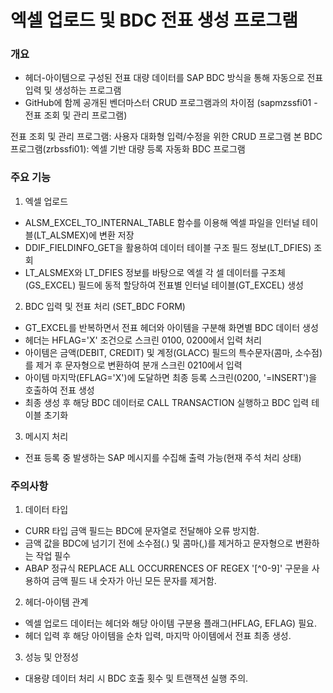 # 엑셀 업로드 및 BDC 전표 생성 프로그램

### 개요

- 헤더-아이템으로 구성된 전표 대량 데이터를 SAP BDC 방식을 통해 자동으로 전표 입력 및 생성하는 프로그램
- GitHub에 함께 공개된 벤더마스터 CRUD 프로그램과의 차이점 (sapmzssfi01 - 전표 조회 및 관리 프로그램)

전표 조회 및 관리 프로그램: 사용자 대화형 입력/수정을 위한 CRUD 프로그램
본 BDC 프로그램(zrbssfi01): 엑셀 기반 대량 등록 자동화 BDC 프로그램

### 주요 기능

1. 엑셀 업로드

- ALSM_EXCEL_TO_INTERNAL_TABLE 함수를 이용해 엑셀 파일을 인터널 테이블(LT_ALSMEX)에 변환 저장
- DDIF_FIELDINFO_GET을 활용하여 데이터 테이블 구조 필드 정보(LT_DFIES) 조회
- LT_ALSMEX와 LT_DFIES 정보를 바탕으로 엑셀 각 셀 데이터를 구조체(GS_EXCEL) 필드에 동적 할당하여 전표별 인터널 테이블(GT_EXCEL) 생성

2. BDC 입력 및 전표 처리 (SET_BDC FORM)

- GT_EXCEL를 반복하면서 전표 헤더와 아이템을 구분해 화면별 BDC 데이터 생성
- 헤더는 HFLAG='X' 조건으로 스크린 0100, 0200에서 입력 처리
- 아이템은 금액(DEBIT, CREDIT) 및 계정(GLACC) 필드의 특수문자(콤마, 소수점)를 제거 후 문자형으로 변환하여 분개 스크린 0210에서 입력
- 아이템 마지막(EFLAG='X')에 도달하면 최종 등록 스크린(0200, '=INSERT')을 호출하여 전표 생성
- 최종 생성 후 해당 BDC 데이터로 CALL TRANSACTION 실행하고 BDC 입력 테이블 초기화

3. 메시지 처리

- 전표 등록 중 발생하는 SAP 메시지를 수집해 출력 가능(현재 주석 처리 상태)

### 주의사항

1. 데이터 타입

- CURR 타입 금액 필드는 BDC에 문자열로 전달해야 오류 방지함.
- 금액 값을 BDC에 넘기기 전에 소수점(.) 및 콤마(,)를 제거하고 문자형으로 변환하는 작업 필수
- ABAP 정규식 REPLACE ALL OCCURRENCES OF REGEX '[^0-9]' 구문을 사용하여 금액 필드 내 숫자가 아닌 모든 문자를 제거함.

2. 헤더-아이템 관계

- 엑셀 업로드 데이터는 헤더와 해당 아이템 구분용 플래그(HFLAG, EFLAG) 필요.
- 헤더 입력 후 해당 아이템을 순차 입력, 마지막 아이템에서 전표 최종 생성.

3. 성능 및 안정성

- 대용량 데이터 처리 시 BDC 호출 횟수 및 트랜잭션 실행 주의.
